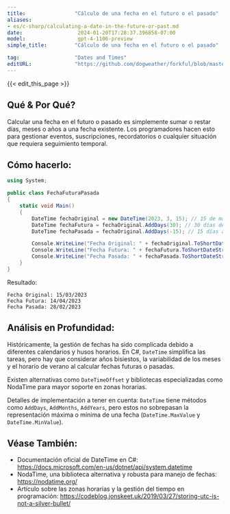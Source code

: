 ```yaml
---
title:                "Cálculo de una fecha en el futuro o el pasado"
aliases:
- es/c-sharp/calculating-a-date-in-the-future-or-past.md
date:                  2024-01-20T17:28:37.396858-07:00
model:                 gpt-4-1106-preview
simple_title:         "Cálculo de una fecha en el futuro o el pasado"

tag:                  "Dates and Times"
editURL:              "https://github.com/dogweather/forkful/blob/master/content/es/c-sharp/calculating-a-date-in-the-future-or-past.md"
---
```


{{< edit_this_page >}}

## Qué & Por Qué?
Calcular una fecha en el futuro o pasado es simplemente sumar o restar días, meses o años a una fecha existente. Los programadores hacen esto para gestionar eventos, suscripciones, recordatorios o cualquier situación que requiera seguimiento temporal.

## Cómo hacerlo:
```C#
using System;

public class FechaFuturaPasada
{
    static void Main()
    {
        DateTime fechaOriginal = new DateTime(2023, 3, 15); // 15 de marzo de 2023
        DateTime fechaFutura = fechaOriginal.AddDays(30); // 30 días después
        DateTime fechaPasada = fechaOriginal.AddDays(-15); // 15 días antes

        Console.WriteLine("Fecha Original: " + fechaOriginal.ToShortDateString());
        Console.WriteLine("Fecha Futura: " + fechaFutura.ToShortDateString());
        Console.WriteLine("Fecha Pasada: " + fechaPasada.ToShortDateString());
    }
}
```
Resultado:
```
Fecha Original: 15/03/2023
Fecha Futura: 14/04/2023
Fecha Pasada: 28/02/2023
```

## Análisis en Profundidad:
Históricamente, la gestión de fechas ha sido complicada debido a diferentes calendarios y husos horarios. En C#, `DateTime` simplifica las tareas, pero hay que considerar años bisiestos, la variabilidad de los meses y el horario de verano al calcular fechas futuras o pasadas.

Existen alternativas como `DateTimeOffset` y bibliotecas especializadas como NodaTime para mayor soporte en zonas horarias.

Detalles de implementación a tener en cuenta: `DateTime` tiene métodos como `AddDays`, `AddMonths`, `AddYears`, pero estos no sobrepasan la representación máxima o mínima de una fecha (`DateTime.MaxValue` y `DateTime.MinValue`).

## Véase También:
- Documentación oficial de DateTime en C#: https://docs.microsoft.com/en-us/dotnet/api/system.datetime
- NodaTime, una biblioteca alternativa y robusta para manejo de fechas: https://nodatime.org/
- Artículo sobre las zonas horarias y la gestión del tiempo en programación: https://codeblog.jonskeet.uk/2019/03/27/storing-utc-is-not-a-silver-bullet/
